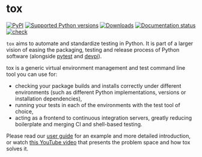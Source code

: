 # tox

[![PyPI](https://img.shields.io/pypi/v/tox)](https://pypi.org/project/tox/)
[![Supported Python
versions](https://img.shields.io/pypi/pyversions/tox.svg)](https://pypi.org/project/tox/)
[![Downloads](https://pepy.tech/badge/tox/month)](https://pepy.tech/project/tox)
[![Documentation
status](https://readthedocs.org/projects/tox/badge/?version=latest)](https://tox.readthedocs.io/en/latest/?badge=latest)
[![check](https://github.com/tox-dev/tox/actions/workflows/check.yml/badge.svg)](https://github.com/tox-dev/tox/actions/workflows/check.yml)

`tox` aims to automate and standardize testing in Python. It is part of a larger vision of easing the packaging, testing
and release process of Python software (alongside [pytest](https://docs.pytest.org/en/latest/) and
[devpi](https://www.devpi.net)).

tox is a generic virtual environment management and test command line tool you can use for:

- checking your package builds and installs correctly under different environments (such as different Python
  implementations, versions or installation dependencies),
- running your tests in each of the environments with the test tool of choice,
- acting as a frontend to continuous integration servers, greatly reducing boilerplate and merging CI and shell-based
  testing.

Please read our [user guide](https://tox.wiki/en/latest/user_guide.html#basic-example) for an example and more detailed
introduction, or watch [this YouTube video](https://www.youtube.com/watch?v=SFqna5ilqig) that presents the problem space
and how tox solves it.
